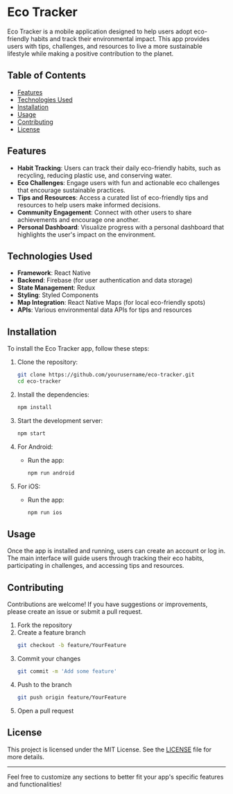 # Eco Tracker

Eco Tracker is a mobile application designed to help users adopt eco-friendly habits and track their environmental impact. This app provides users with tips, challenges, and resources to live a more sustainable lifestyle while making a positive contribution to the planet.

## Table of Contents

- [Features](#features)
- [Technologies Used](#technologies-used)
- [Installation](#installation)
- [Usage](#usage)
- [Contributing](#contributing)
- [License](#license)

## Features

- **Habit Tracking**: Users can track their daily eco-friendly habits, such as recycling, reducing plastic use, and conserving water.
- **Eco Challenges**: Engage users with fun and actionable eco challenges that encourage sustainable practices.
- **Tips and Resources**: Access a curated list of eco-friendly tips and resources to help users make informed decisions.
- **Community Engagement**: Connect with other users to share achievements and encourage one another.
- **Personal Dashboard**: Visualize progress with a personal dashboard that highlights the user's impact on the environment.

## Technologies Used

- **Framework**: React Native
- **Backend**: Firebase (for user authentication and data storage)
- **State Management**: Redux
- **Styling**: Styled Components
- **Map Integration**: React Native Maps (for local eco-friendly spots)
- **APIs**: Various environmental data APIs for tips and resources

## Installation

To install the Eco Tracker app, follow these steps:

1. Clone the repository:
   ```bash
   git clone https://github.com/yourusername/eco-tracker.git
   cd eco-tracker
   ```

2. Install the dependencies:
   ```bash
   npm install
   ```

3. Start the development server:
   ```bash
   npm start
   ```

4. For Android:
   - Run the app:
     ```bash
     npm run android
     ```

5. For iOS:
   - Run the app:
     ```bash
     npm run ios
     ```

## Usage

Once the app is installed and running, users can create an account or log in. The main interface will guide users through tracking their eco habits, participating in challenges, and accessing tips and resources.

## Contributing

Contributions are welcome! If you have suggestions or improvements, please create an issue or submit a pull request. 

1. Fork the repository
2. Create a feature branch
   ```bash
   git checkout -b feature/YourFeature
   ```
3. Commit your changes
   ```bash
   git commit -m 'Add some feature'
   ```
4. Push to the branch
   ```bash
   git push origin feature/YourFeature
   ```
5. Open a pull request

## License

This project is licensed under the MIT License. See the [LICENSE](LICENSE) file for more details.

---

Feel free to customize any sections to better fit your app's specific features and functionalities!
